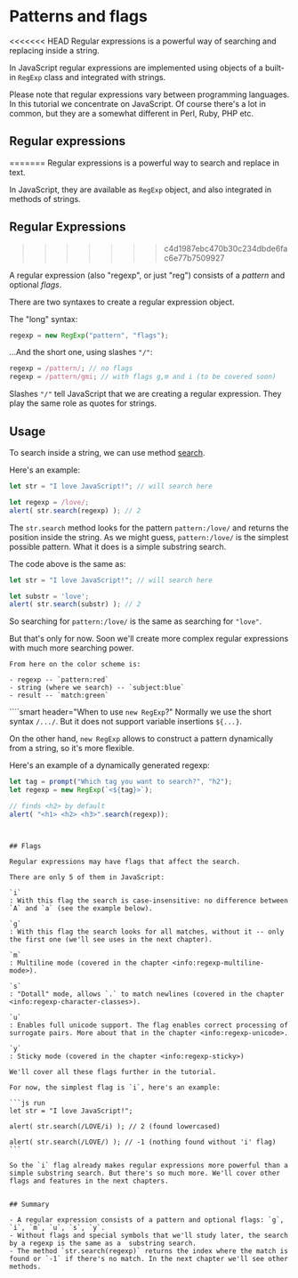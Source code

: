 # Patterns and flags

<<<<<<< HEAD
Regular expressions is a powerful way of searching and replacing inside a string.

In JavaScript regular expressions are implemented using objects of a built-in `RegExp` class and integrated with strings.

Please note that regular expressions vary between programming languages. In this tutorial we concentrate on JavaScript. Of course there's a lot in common, but they are a somewhat different in Perl, Ruby, PHP etc.

## Regular expressions
=======
Regular expressions is a powerful way to search and replace in text.

In JavaScript, they are available as `RegExp` object, and also integrated in methods of strings.

## Regular Expressions
>>>>>>> c4d1987ebc470b30c234dbde6fac6e77b7509927

A regular expression (also "regexp", or just "reg") consists of a *pattern* and optional *flags*.

There are two syntaxes to create a regular expression object.

The "long" syntax:

```js
regexp = new RegExp("pattern", "flags");
```

...And the short one, using slashes `"/"`:

```js
regexp = /pattern/; // no flags
regexp = /pattern/gmi; // with flags g,m and i (to be covered soon)
```

Slashes `"/"` tell JavaScript that we are creating a regular expression. They play the same role as quotes for strings.

## Usage

To search inside a string, we can use method [search](mdn:js/String/search).

Here's an example:

```js run
let str = "I love JavaScript!"; // will search here

let regexp = /love/;
alert( str.search(regexp) ); // 2
```

The `str.search` method looks for the pattern `pattern:/love/` and returns the position inside the string. As we might guess, `pattern:/love/` is the simplest possible pattern. What it does is a simple substring search.

The code above is the same as:

```js run
let str = "I love JavaScript!"; // will search here

let substr = 'love';
alert( str.search(substr) ); // 2
```

So searching for `pattern:/love/` is the same as searching for `"love"`.

But that's only for now. Soon we'll create more complex regular expressions with much more searching power.

```smart header="Colors"
From here on the color scheme is:

- regexp -- `pattern:red`
- string (where we search) -- `subject:blue`
- result -- `match:green`
```


````smart header="When to use `new RegExp`?"
Normally we use the short syntax `/.../`. But it does not support variable insertions `${...}`.

On the other hand, `new RegExp` allows to construct a pattern dynamically from a string, so it's more flexible.

Here's an example of a dynamically generated regexp:

```js run
let tag = prompt("Which tag you want to search?", "h2");
let regexp = new RegExp(`<${tag}>`);

// finds <h2> by default
alert( "<h1> <h2> <h3>".search(regexp));
```
````


## Flags

Regular expressions may have flags that affect the search.

There are only 5 of them in JavaScript:

`i`
: With this flag the search is case-insensitive: no difference between `A` and `a` (see the example below).

`g`
: With this flag the search looks for all matches, without it -- only the first one (we'll see uses in the next chapter).

`m`
: Multiline mode (covered in the chapter <info:regexp-multiline-mode>).

`s`
: "Dotall" mode, allows `.` to match newlines (covered in the chapter <info:regexp-character-classes>).

`u`
: Enables full unicode support. The flag enables correct processing of surrogate pairs. More about that in the chapter <info:regexp-unicode>.

`y`
: Sticky mode (covered in the chapter <info:regexp-sticky>)

We'll cover all these flags further in the tutorial.

For now, the simplest flag is `i`, here's an example:

```js run
let str = "I love JavaScript!";

alert( str.search(/LOVE/i) ); // 2 (found lowercased)

alert( str.search(/LOVE/) ); // -1 (nothing found without 'i' flag)
```

So the `i` flag already makes regular expressions more powerful than a simple substring search. But there's so much more. We'll cover other flags and features in the next chapters.


## Summary

- A regular expression consists of a pattern and optional flags: `g`, `i`, `m`, `u`, `s`, `y`.
- Without flags and special symbols that we'll study later, the search by a regexp is the same as a  substring search.
- The method `str.search(regexp)` returns the index where the match is found or `-1` if there's no match. In the next chapter we'll see other methods.
